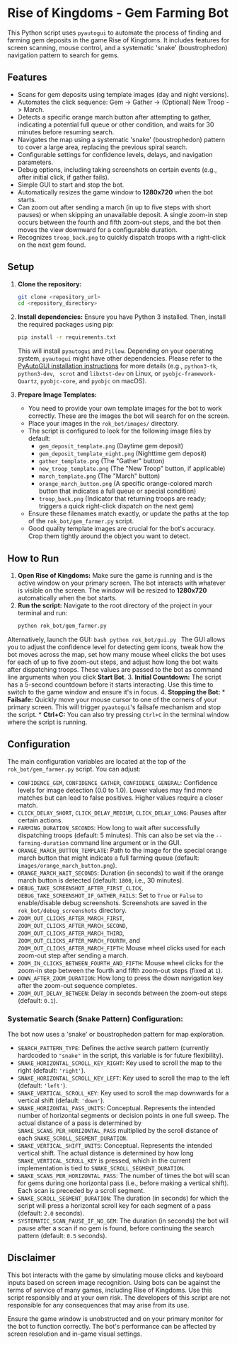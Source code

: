 # Rise of Kingdoms - Gem Farming Bot

This Python script uses `pyautogui` to automate the process of finding and farming gem deposits in the game Rise of Kingdoms. It includes features for screen scanning, mouse control, and a systematic 'snake' (boustrophedon) navigation pattern to search for gems.

## Features

*   Scans for gem deposits using template images (day and night versions).
*   Automates the click sequence: Gem -> Gather -> (Optional) New Troop -> March.
*   Detects a specific orange march button after attempting to gather, indicating a potential full queue or other condition, and waits for 30 minutes before resuming search.
*   Navigates the map using a systematic 'snake' (boustrophedon) pattern to cover a large area, replacing the previous spiral search.
*   Configurable settings for confidence levels, delays, and navigation parameters.
*   Debug options, including taking screenshots on certain events (e.g., after initial click, if gather fails).
*   Simple GUI to start and stop the bot.
*   Automatically resizes the game window to **1280x720** when the bot starts.
*   Can zoom out after sending a march (in up to five steps with short pauses) or when skipping an unavailable deposit. A single zoom-in step occurs between the fourth and fifth zoom-out steps, and the bot then moves the view downward for a configurable duration.
*   Recognizes `troop_back.png` to quickly dispatch troops with a right-click on the next gem found.

## Setup

1.  **Clone the repository:**
    ```bash
    git clone <repository_url>
    cd <repository_directory>
    ```

2.  **Install dependencies:**
    Ensure you have Python 3 installed. Then, install the required packages using pip:
    ```bash
    pip install -r requirements.txt
    ```
    This will install `pyautogui` and `Pillow`. Depending on your operating system, `pyautogui` might have other dependencies. Please refer to the [PyAutoGUI installation instructions](https://pyautogui.readthedocs.io/en/latest/install.html) for more details (e.g., `python3-tk`, `python3-dev`, ` scrot` and `libxtst-dev` on Linux, or `pyobjc-framework-Quartz`, `pyobjc-core`, and `pyobjc` on macOS).

3.  **Prepare Image Templates:**
    *   You need to provide your own template images for the bot to work correctly. These are the images the bot will search for on the screen.
    *   Place your images in the `rok_bot/images/` directory.
    *   The script is configured to look for the following image files by default:
        *   `gem_deposit_template.png` (Daytime gem deposit)
        *   `gem_deposit_template_night.png` (Nighttime gem deposit)
        *   `gather_template.png` (The "Gather" button)
        *   `new_troop_template.png` (The "New Troop" button, if applicable)
        *   `march_template.png` (The "March" button)
        *   `orange_march_button.png` (A specific orange-colored march button that indicates a full queue or special condition)
        *   `troop_back.png` (Indicator that returning troops are ready; triggers a quick right-click dispatch on the next gem)
    *   Ensure these filenames match exactly, or update the paths at the top of the `rok_bot/gem_farmer.py` script.
    *   Good quality template images are crucial for the bot's accuracy. Crop them tightly around the object you want to detect.

## How to Run

1.  **Open Rise of Kingdoms:** Make sure the game is running and is the active window on your primary screen. The bot interacts with whatever is visible on the screen.
    The window will be resized to **1280x720** automatically when the bot starts.
2.  **Run the script:**
    Navigate to the root directory of the project in your terminal and run:
    ```bash
    python rok_bot/gem_farmer.py
    ```
Alternatively, launch the GUI:
    ```bash
    python rok_bot/gui.py
    ```
    The GUI allows you to adjust the confidence level for detecting gem icons,
    tweak how the bot moves across the map, set how many mouse wheel clicks
    the bot uses for each of up to five zoom-out steps, and adjust how long the bot waits after
    dispatching troops. These values are passed to the bot as command
    line arguments when you click **Start Bot**.
3.  **Initial Countdown:** The script has a 5-second countdown before it starts interacting. Use this time to switch to the game window and ensure it's in focus.
4.  **Stopping the Bot:**
    *   **Failsafe:** Quickly move your mouse cursor to one of the corners of your primary screen. This will trigger `pyautogui`'s failsafe mechanism and stop the script.
    *   **Ctrl+C:** You can also try pressing `Ctrl+C` in the terminal window where the script is running.

## Configuration

The main configuration variables are located at the top of the `rok_bot/gem_farmer.py` script. You can adjust:
*   `CONFIDENCE_GEM`, `CONFIDENCE_GATHER`, `CONFIDENCE_GENERAL`: Confidence levels for image detection (0.0 to 1.0). Lower values may find more matches but can lead to false positives. Higher values require a closer match.
*   `CLICK_DELAY_SHORT`, `CLICK_DELAY_MEDIUM`, `CLICK_DELAY_LONG`: Pauses after certain actions.
*   `FARMING_DURATION_SECONDS`: How long to wait after successfully dispatching troops (default: 5 minutes). This can also be set via the `--farming-duration` command line argument or in the GUI.
*   `ORANGE_MARCH_BUTTON_TEMPLATE`: Path to the image for the special orange march button that might indicate a full farming queue (default: `images/orange_march_button.png`).
*   `ORANGE_MARCH_WAIT_SECONDS`: Duration (in seconds) to wait if the orange march button is detected (default: `1800`, i.e., 30 minutes).
*   `DEBUG_TAKE_SCREENSHOT_AFTER_FIRST_CLICK`, `DEBUG_TAKE_SCREENSHOT_IF_GATHER_FAILS`: Set to `True` or `False` to enable/disable debug screenshots. Screenshots are saved in the `rok_bot/debug_screenshots` directory.
*   `ZOOM_OUT_CLICKS_AFTER_MARCH_FIRST`, `ZOOM_OUT_CLICKS_AFTER_MARCH_SECOND`, `ZOOM_OUT_CLICKS_AFTER_MARCH_THIRD`, `ZOOM_OUT_CLICKS_AFTER_MARCH_FOURTH`, and `ZOOM_OUT_CLICKS_AFTER_MARCH_FIFTH`: Mouse wheel clicks used for each zoom-out step after sending a march.
*   `ZOOM_IN_CLICKS_BETWEEN_FOURTH_AND_FIFTH`: Mouse wheel clicks for the zoom-in step between the fourth and fifth zoom-out steps (fixed at `1`).
*   `DOWN_AFTER_ZOOM_DURATION`: How long to press the down navigation key after the zoom-out sequence completes.
*   `ZOOM_OUT_DELAY_BETWEEN`: Delay in seconds between the zoom-out steps (default: `0.1`).

### Systematic Search (Snake Pattern) Configuration:
The bot now uses a 'snake' or boustrophedon pattern for map exploration.
*   `SEARCH_PATTERN_TYPE`: Defines the active search pattern (currently hardcoded to `"snake"` in the script, this variable is for future flexibility).
*   `SNAKE_HORIZONTAL_SCROLL_KEY_RIGHT`: Key used to scroll the map to the right (default: `'right'`).
*   `SNAKE_HORIZONTAL_SCROLL_KEY_LEFT`: Key used to scroll the map to the left (default: `'left'`).
*   `SNAKE_VERTICAL_SCROLL_KEY`: Key used to scroll the map downwards for a vertical shift (default: `'down'`).
*   `SNAKE_HORIZONTAL_PASS_UNITS`: Conceptual. Represents the intended number of horizontal segments or decision points in one full sweep. The actual distance of a pass is determined by `SNAKE_SCANS_PER_HORIZONTAL_PASS` multiplied by the scroll distance of each `SNAKE_SCROLL_SEGMENT_DURATION`.
*   `SNAKE_VERTICAL_SHIFT_UNITS`: Conceptual. Represents the intended vertical shift. The actual distance is determined by how long `SNAKE_VERTICAL_SCROLL_KEY` is pressed, which in the current implementation is tied to `SNAKE_SCROLL_SEGMENT_DURATION`.
*   `SNAKE_SCANS_PER_HORIZONTAL_PASS`: The number of times the bot will scan for gems during one horizontal pass (i.e., before making a vertical shift). Each scan is preceded by a scroll segment.
*   `SNAKE_SCROLL_SEGMENT_DURATION`: The duration (in seconds) for which the script will press a horizontal scroll key for each segment of a pass (default: `2.0` seconds).
*   `SYSTEMATIC_SCAN_PAUSE_IF_NO_GEM`: The duration (in seconds) the bot will pause after a scan if no gem is found, before continuing the search pattern (default: `0.5` seconds).

## Disclaimer

This bot interacts with the game by simulating mouse clicks and keyboard inputs based on screen image recognition. Using bots can be against the terms of service of many games, including Rise of Kingdoms. Use this script responsibly and at your own risk. The developers of this script are not responsible for any consequences that may arise from its use.

Ensure the game window is unobstructed and on your primary monitor for the bot to function correctly. The bot's performance can be affected by screen resolution and in-game visual settings.
```

